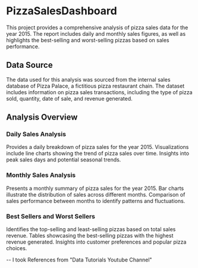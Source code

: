 # PizzaSalesDashboard

This project provides a comprehensive analysis of pizza sales data for the year 2015. The report includes daily and monthly sales figures, as well as highlights the best-selling and worst-selling pizzas based on sales performance.

## Data Source
The data used for this analysis was sourced from the internal sales database of Pizza Palace, a fictitious pizza restaurant chain. The dataset includes information on pizza sales transactions, including the type of pizza sold, quantity, date of sale, and revenue generated.

## Analysis Overview

### Daily Sales Analysis
Provides a daily breakdown of pizza sales for the year 2015.
Visualizations include line charts showing the trend of pizza sales over time.
Insights into peak sales days and potential seasonal trends.

### Monthly Sales Analysis
Presents a monthly summary of pizza sales for the year 2015.
Bar charts illustrate the distribution of sales across different months.
Comparison of sales performance between months to identify patterns and fluctuations.

### Best Sellers and Worst Sellers
Identifies the top-selling and least-selling pizzas based on total sales revenue.
Tables showcasing the best-selling pizzas with the highest revenue generated.
Insights into customer preferences and popular pizza choices.




-- I took References from "Data Tutorials Youtube Channel"
